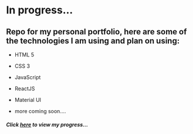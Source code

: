 <h1> In progress... </h1> 
<h2> Repo for my personal portfolio, here are some of the technologies I am using and plan on using: </h2>


<ul> 
  
  <li> <p> HTML 5 <p/> </li>
  <li> <p> CSS 3 <p/> </li>
  <li> <p> JavaScript<p/> </li>
  <li> <p> ReactJS <p/> </li>
  <li> <p> Material UI<p/> </li>
  <li> <p> more coming soon.... <p/> </li>
  
 </ul> 
 <h5> Click <a href="https://alexmassimino9.github.io/portfolio/" target="_blank" rel="noreferrer noopener">here</a> to view my progress...</h5> 

